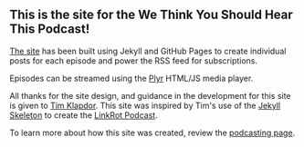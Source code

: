 ## This is the site for the **We Think You Should Hear This Podcast**!

[The site](https://youshouldhearthispodcast/index.html) has been built using Jekyll and GitHub Pages to create individual posts for each episode and power the RSS feed for subscriptions.

Episodes can be streamed using the [Plyr](https://github.com/Selz/plyr) HTML/JS media player.

All thanks for the site design, and guidance in the development for this site is given to [Tim Klapdor](https://timklapdor.com/). This site was inspired by Tim's use of the [Jekyll Skeleton](https://github.com/timklapdor/jekyll-skeleton) to create the [LinkRot Podcast](https://github.com/timklapdor/link-rot).

To learn more about how this site was created, review the [podcasting page](https://youshouldhearthispodcast/podcast.html).  
